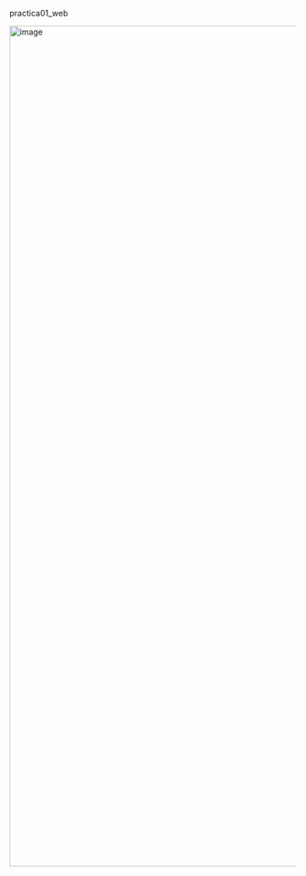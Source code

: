 practica01_web

<img width="1366" height="1477" alt="image" src="https://github.com/user-attachments/assets/ca25cbcc-e152-4be3-9e0a-1a502e04412a" />
